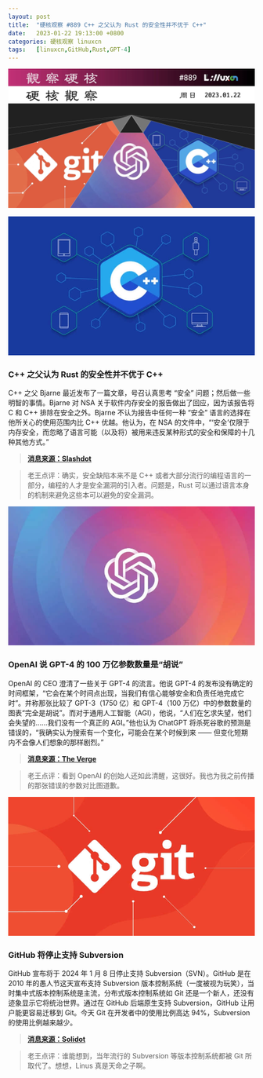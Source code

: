 ```yaml
---
layout: post
title:	"硬核观察 #889 C++ 之父认为 Rust 的安全性并不优于 C++"
date:	2023-01-22 19:13:00 +0800 
categories:	硬核观察 linuxcn 
tags:	[linuxcn,GitHub,Rust,GPT-4]
---
```



![](/Asserts/Images/album/202301/22/191245fqcttd069qqcu4qk.jpg)


![](/Asserts/Images/album/202301/22/191252mzfbfb3wqsbcxcok.jpg)


### C++ 之父认为 Rust 的安全性并不优于 C++


C++ 之父 Bjarne 最近发布了一篇文章，号召认真思考 “安全” 问题；然后做一些明智的事情。Bjarne 对 NSA 关于软件内存安全的报告做出了回应，因为该报告将 C 和 C++ 排除在安全之外。Bjarne 不认为报告中任何一种 “安全” 语言的选择在他所关心的使用范围内比 C++ 优越。他认为，在 NSA 的文件中，“‘安全’仅限于内存安全，而忽略了语言可能（以及将）被用来违反某种形式的安全和保障的十几种其他方式。”



> 
> **[消息来源：Slashdot](https://developers.slashdot.org/story/23/01/21/0526236/rust-safety-is-not-superior-to-c-bjarne-stroustrup-says)**
> 
> 
> 



> 
> 老王点评：确实，安全缺陷本来不是 C++ 或者大部分流行的编程语言的一部分，编程的人才是安全漏洞的引入者。问题是，Rust 可以通过语言本身的机制来避免这些本可以避免的安全漏洞。
> 
> 
> 


![](/Asserts/Images/album/202301/22/191301mux4wv5p3vq9qoq8.jpg)


### OpenAI 说 GPT-4 的 100 万亿参数数量是“胡说”


OpenAI 的 CEO 澄清了一些关于 GPT-4 的流言。他说 GPT-4 的发布没有确定的时间框架，“它会在某个时间点出现，当我们有信心能够安全和负责任地完成它时”。并称那张比较了 GPT-3（1750 亿）和 GPT-4（100 万亿）中的参数数量的图表“完全是胡说”。而对于通用人工智能（AGI），他说，“人们在乞求失望，他们会失望的……我们没有一个真正的 AGI。”他也认为 ChatGPT 将杀死谷歌的预测是错误的，“我确实认为搜索有一个变化，可能会在某个时候到来 —— 但变化短期内不会像人们想象的那样剧烈。”



> 
> **[消息来源：The Verge](https://www.theverge.com/23560328/openai-gpt-4-rumor-release-date-sam-altman-interview)**
> 
> 
> 



> 
> 老王点评：看到 OpenAI 的创始人还如此清醒，这很好。我也为我之前传播的那张错误的参数对比图道歉。
> 
> 
> 


![](/Asserts/Images/album/202301/22/191317qemtd11chelpdmhp.jpg)


### GitHub 将停止支持 Subversion


GitHub 宣布将于 2024 年 1 月 8 日停止支持 Subversion（SVN）。GitHub 是在 2010 年的愚人节这天宣布支持 Subversion 版本控制系统（一度被视为玩笑），当时集中式版本控制系统是主流，分布式版本控制系统如 Git 还是一个新人，还没有迹象显示它将统治世界。通过在 GitHub 后端原生支持 Subversion，GitHub 让用户能更容易迁移到 Git。今天 Git 在开发者中的使用比例高达 94%，Subversion 的使用比例越来越少。



> 
> **[消息来源：Solidot](https://www.solidot.org/story?sid=73939)**
> 
> 
> 



> 
> 老王点评：谁能想到，当年流行的 Subversion 等版本控制系统都被 Git 所取代了。想想，Linus 真是天命之子啊。
> 
> 
>
